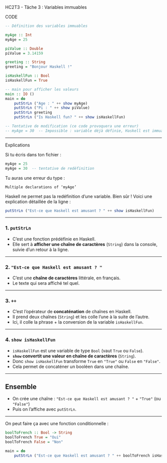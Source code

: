HC2T3 - Tâche 3 : Variables immuables


CODE
```haskell
-- Définition des variables immuables

myAge :: Int
myAge = 25

piValue :: Double
piValue = 3.14159

greeting :: String
greeting = "Bonjour Haskell !"

isHaskellFun :: Bool
isHaskellFun = True

-- main pour afficher les valeurs
main :: IO ()
main = do
    putStrLn ("Age : " ++ show myAge)
    putStrLn ("Pi : " ++ show piValue)
    putStrLn greeting
    putStrLn ("Is Haskell fun? " ++ show isHaskellFun)

-- Tentative de modification (ce code provoquera une erreur)
-- myAge = 30  -- Impossible : variable déjà définie, Haskell est immuable
```

---

 Explications

Si tu écris dans ton fichier :

```haskell
myAge = 25
myAge = 30  -- tentative de redéfinition
```

Tu auras une erreur du type :

```
Multiple declarations of ‘myAge’
```

Haskell ne permet pas la redéfinition d’une variable.
Bien sûr ! Voici une explication détaillée de la ligne :

```haskell
putStrLn ("Est-ce que Haskell est amusant ? " ++ show isHaskellFun)
```

---

### 1. `putStrLn`

* C’est une fonction prédéfinie en Haskell.
* Elle sert à **afficher une chaîne de caractères** (`String`) dans la console, suivie d’un retour à la ligne.

---

### 2. `"Est-ce que Haskell est amusant ? "`

* C’est une **chaîne de caractères** littérale, en français.
* Le texte qui sera affiché tel quel.

---

### 3. `++`

* C’est l’opérateur de **concaténation** de chaînes en Haskell.
* Il prend deux chaînes (`String`) et les colle l’une à la suite de l’autre.
* Ici, il colle la phrase + la conversion de la variable `isHaskellFun`.

---

### 4. `show isHaskellFun`

* `isHaskellFun` est une variable de type `Bool` (vaut `True` ou `False`).
* **`show` convertit une valeur en chaîne de caractères** (`String`).
* Donc `show isHaskellFun` transforme `True` en `"True"` ou `False` en `"False"`.
* Cela permet de concaténer un booléen dans une chaîne.

---

## Ensemble

* On crée une chaîne :
  `"Est-ce que Haskell est amusant ? "` + `"True"` (ou `"False"`)
* Puis on l’affiche avec `putStrLn`.

---



On peut faire ça avec une fonction conditionnelle :

```haskell
boolToFrench :: Bool -> String
boolToFrench True = "Oui"
boolToFrench False = "Non"

main = do
    putStrLn ("Est-ce que Haskell est amusant ? " ++ boolToFrench isHaskellFun)
```




